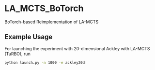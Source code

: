 # LA_MCTS_BoTorch
BoTorch-based Reimplementation of LA-MCTS


## Example Usage
For launching the experiment with 20-dimensional Ackley with LA-MCTS (TuRBO), run
```sh
python launch.py -n 1000 -e ackley20d
```